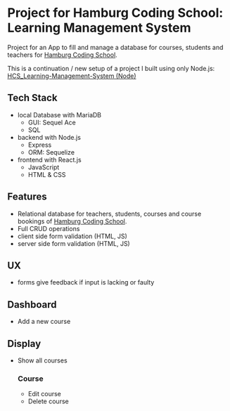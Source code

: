 # Project for Hamburg Coding School: Learning Management System

Project for an App to fill and manage a database for courses, students and teachers for [Hamburg Coding School](https://hamburgcodingschool.com/).

This is a continuation / new setup of a project I built using only Node.js: [HCS_Learning-Management-System (Node)](https://github.com/Codemon72/HCS_Learning-Management-System_with_Node)

## Tech Stack
- local Database with MariaDB
  - GUI: Sequel Ace
  - SQL
- backend with Node.js
  - Express
  - ORM: Sequelize
- frontend with React.js
  - JavaScript
  - HTML & CSS

## Features
- Relational database for teachers, students, courses and course bookings of [Hamburg Coding School](https://hamburgcodingschool.com/).
- Full CRUD operations
- client side form validation (HTML, JS)
- server side form validation (HTML, JS)

## UX
- forms give feedback if input is lacking or faulty

## Dashboard
- Add a new course

## Display
- Show all courses

  ### Course
  - Edit course
  - Delete course